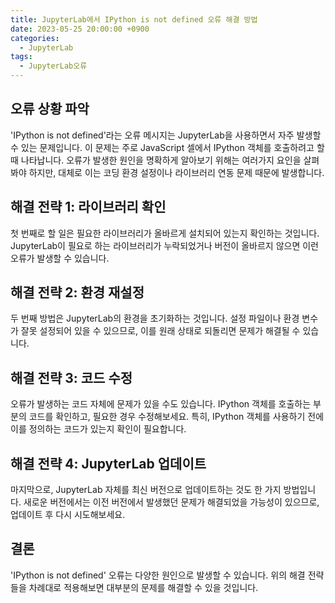 ```yaml
---
title: JupyterLab에서 IPython is not defined 오류 해결 방법
date: 2023-05-25 20:00:00 +0900
categories:
  - JupyterLab
tags:
  - JupyterLab오류
---
```


## 오류 상황 파악

'IPython is not defined'라는 오류 메시지는 JupyterLab을 사용하면서 자주 발생할 수 있는 문제입니다. 이 문제는 주로 JavaScript 셀에서 IPython 객체를 호출하려고 할 때 나타납니다. 오류가 발생한 원인을 명확하게 알아보기 위해는 여러가지 요인을 살펴봐야 하지만, 대체로 이는 코딩 환경 설정이나 라이브러리 연동 문제 때문에 발생합니다.

## 해결 전략 1: 라이브러리 확인

첫 번째로 할 일은 필요한 라이브러리가 올바르게 설치되어 있는지 확인하는 것입니다. JupyterLab이 필요로 하는 라이브러리가 누락되었거나 버전이 올바르지 않으면 이런 오류가 발생할 수 있습니다.

## 해결 전략 2: 환경 재설정

두 번째 방법은 JupyterLab의 환경을 초기화하는 것입니다. 설정 파일이나 환경 변수가 잘못 설정되어 있을 수 있으므로, 이를 원래 상태로 되돌리면 문제가 해결될 수 있습니다.

## 해결 전략 3: 코드 수정

오류가 발생하는 코드 자체에 문제가 있을 수도 있습니다. IPython 객체를 호출하는 부분의 코드를 확인하고, 필요한 경우 수정해보세요. 특히, IPython 객체를 사용하기 전에 이를 정의하는 코드가 있는지 확인이 필요합니다.

## 해결 전략 4: JupyterLab 업데이트

마지막으로, JupyterLab 자체를 최신 버전으로 업데이트하는 것도 한 가지 방법입니다. 새로운 버전에서는 이전 버전에서 발생했던 문제가 해결되었을 가능성이 있으므로, 업데이트 후 다시 시도해보세요.

## 결론

'IPython is not defined' 오류는 다양한 원인으로 발생할 수 있습니다. 위의 해결 전략들을 차례대로 적용해보면 대부분의 문제를 해결할 수 있을 것입니다.